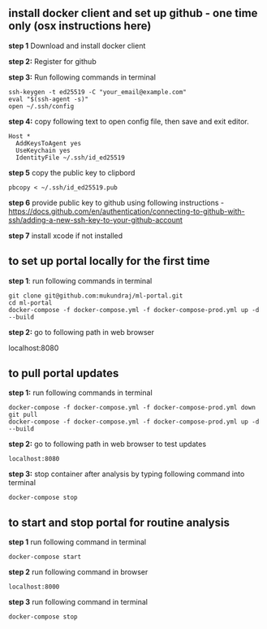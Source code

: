 ## install docker client and set up github - one time only (osx instructions here)

**step 1** Download and install docker client

**step 2:** Register for github

**step 3:** Run following commands in terminal

    ssh-keygen -t ed25519 -C "your_email@example.com"
    eval "$(ssh-agent -s)"
    open ~/.ssh/config

**step 4:** copy following text to open config file, then save and exit editor.

    Host *
      AddKeysToAgent yes
      UseKeychain yes
      IdentityFile ~/.ssh/id_ed25519

**step 5** copy the public key to clipbord

    pbcopy < ~/.ssh/id_ed25519.pub

**step 6** provide public key to github using following instructions - https://docs.github.com/en/authentication/connecting-to-github-with-ssh/adding-a-new-ssh-key-to-your-github-account

**step 7** install xcode if not installed

## to set up portal locally for the first time

**step 1**: run following commands in terminal

    git clone git@github.com:mukundraj/ml-portal.git
    cd ml-portal
    docker-compose -f docker-compose.yml -f docker-compose-prod.yml up -d --build

**step 2:** go to following path in web browser

  localhost:8080

## to pull portal updates

**step 1:** run following commands in terminal

    docker-compose -f docker-compose.yml -f docker-compose-prod.yml down
    git pull
    docker-compose -f docker-compose.yml -f docker-compose-prod.yml up -d --build

**step 2:** go to following path in web browser to test updates

    localhost:8080

**step 3:** stop container after analysis by typing following command into terminal

    docker-compose stop

## to start and stop portal for routine analysis

**step 1** run following command in terminal

    docker-compose start

**step 2** run following command in browser
    
    localhost:8000

**step 3** run following command in terminal

    docker-compose stop
